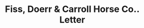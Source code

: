 ---
doi: 10.7916/D8RJ5WM3
date_other: '1900'
date_other_textual: 1900-1909
form: correspondence
genre:
- Letters (correspondence)
name:
- Fiss, Doerr & Carroll Horse Co.
object_in_context_url: https://biggert.cul.columbia.edu/items/view/ave_biggert_00996
subject_hierarchical_geographic:
- New York, New York, United States
subject_name:
- Fiss, Doerr & Carroll Horse Co.
title: Fiss, Doerr & Carroll Horse Co.. Letter
sort_title: Fiss, Doerr & Carroll Horse Co.. Letter
call_number: ave_biggert_00996
coordinates:
- 40.71277777777778,-74.00583333333333
pid: ave_biggert_00996
identifiers: ave_biggert_00996
thumbnail: https://derivativo-1.library.columbia.edu/iiif/2/ldpd:344460/full/!256,256/0/native.jpg
permalink: "/biggert/ave_biggert_00996/"
layout: iiif-image-page
---